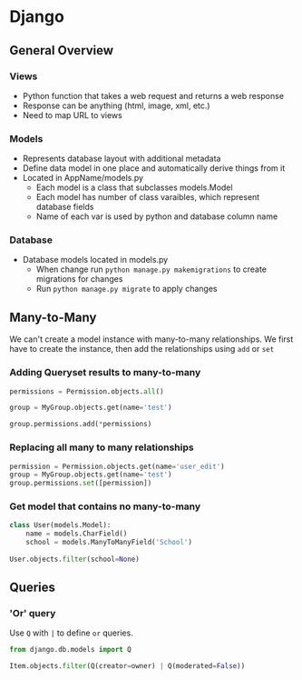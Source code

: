 # Django

## General Overview

### Views

- Python function that takes a web request and returns a web response
- Response can be anything (html, image, xml, etc.)
- Need to map URL to views

### Models

- Represents database layout with additional metadata
- Define data model in one place and automatically derive things from it
- Located in AppName/models.py
    - Each model is a class that subclasses models.Model
    - Each model has number of class varaibles, which represent database fields
    - Name of each var is used by python and database column name


### Database

- Database models located in models.py
    - When change run `python manage.py makemigrations` to create migrations for changes
    - Run `python manage.py migrate` to apply changes

## Many-to-Many
We can't create a model instance with many-to-many relationships. We first have to create the instance, then add the relationships using `add` or `set`

### Adding Queryset results to many-to-many
```python
permissions = Permission.objects.all()

group = MyGroup.objects.get(name='test')

group.permissions.add(*permissions)
```

### Replacing all many to many relationships
```python
permission = Permission.objects.get(name='user_edit')
group = MyGroup.objects.get(name='test')
group.permissions.set([permission])
```
### Get model that contains no many-to-many
```python
class User(models.Model):
    name = models.CharField()
    school = models.ManyToManyField('School')
    
User.objects.filter(school=None)
```

## Queries
### 'Or' query
Use `Q` with `|` to define `or` queries.
```python
from django.db.models import Q

Item.objects.filter(Q(creator=owner) | Q(moderated=False))
```
